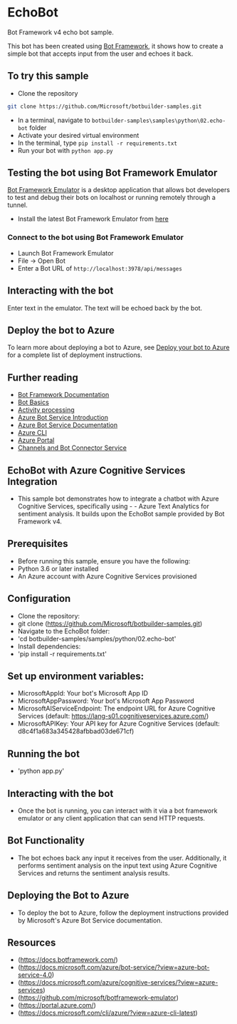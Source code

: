 ﻿# EchoBot

Bot Framework v4 echo bot sample.

This bot has been created using [Bot Framework](https://dev.botframework.com), it shows how to create a simple bot that accepts input from the user and echoes it back.

## To try this sample

- Clone the repository
```bash
git clone https://github.com/Microsoft/botbuilder-samples.git
```
- In a terminal, navigate to `botbuilder-samples\samples\python\02.echo-bot` folder
- Activate your desired virtual environment
- In the terminal, type `pip install -r requirements.txt`
- Run your bot with `python app.py`

## Testing the bot using Bot Framework Emulator

[Bot Framework Emulator](https://github.com/microsoft/botframework-emulator) is a desktop application that allows bot developers to test and debug their bots on localhost or running remotely through a tunnel.

- Install the latest Bot Framework Emulator from [here](https://github.com/Microsoft/BotFramework-Emulator/releases)

### Connect to the bot using Bot Framework Emulator

- Launch Bot Framework Emulator
- File -> Open Bot
- Enter a Bot URL of `http://localhost:3978/api/messages`

## Interacting with the bot

Enter text in the emulator.  The text will be echoed back by the bot.

## Deploy the bot to Azure

To learn more about deploying a bot to Azure, see [Deploy your bot to Azure](https://aka.ms/azuredeployment) for a complete list of deployment instructions.

## Further reading

- [Bot Framework Documentation](https://docs.botframework.com)
- [Bot Basics](https://docs.microsoft.com/azure/bot-service/bot-builder-basics?view=azure-bot-service-4.0)
- [Activity processing](https://docs.microsoft.com/en-us/azure/bot-service/bot-builder-concept-activity-processing?view=azure-bot-service-4.0)
- [Azure Bot Service Introduction](https://docs.microsoft.com/azure/bot-service/bot-service-overview-introduction?view=azure-bot-service-4.0)
- [Azure Bot Service Documentation](https://docs.microsoft.com/azure/bot-service/?view=azure-bot-service-4.0)
- [Azure CLI](https://docs.microsoft.com/cli/azure/?view=azure-cli-latest)
- [Azure Portal](https://portal.azure.com)
- [Channels and Bot Connector Service](https://docs.microsoft.com/en-us/azure/bot-service/bot-concepts?view=azure-bot-service-4.0)


## EchoBot with Azure Cognitive Services Integration
- This sample bot demonstrates how to integrate a chatbot with Azure Cognitive Services, specifically using - - Azure Text Analytics for sentiment analysis. It builds upon the EchoBot sample provided by Bot Framework v4.
## Prerequisites
- Before running this sample, ensure you have the following:
- Python 3.6 or later installed
- An Azure account with Azure Cognitive Services provisioned
## Configuration
- Clone the repository:
- git clone (https://github.com/Microsoft/botbuilder-samples.git)
- Navigate to the EchoBot folder:
- 'cd botbuilder-samples/samples/python/02.echo-bot'
- Install dependencies:
- 'pip install -r requirements.txt'
## Set up environment variables:
- MicrosoftAppId: Your bot's Microsoft App ID
- MicrosoftAppPassword: Your bot's Microsoft App Password
- MicrosoftAIServiceEndpoint: The endpoint URL for Azure Cognitive Services (default: https://lang-s01.cognitiveservices.azure.com/)
- MicrosoftAPIKey: Your API key for Azure Cognitive Services (default: d8c4f1a683a345428afbbad03de671cf)
## Running the bot
- 'python app.py'
## Interacting with the bot
- Once the bot is running, you can interact with it via a bot framework emulator or any client application that can send HTTP requests.
## Bot Functionality
- The bot echoes back any input it receives from the user. Additionally, it performs sentiment analysis on the input text using Azure Cognitive Services and returns the sentiment analysis results.
## Deploying the Bot to Azure
- To deploy the bot to Azure, follow the deployment instructions provided by Microsoft's Azure Bot Service documentation.
## Resources
- (https://docs.botframework.com/)
- (https://docs.microsoft.com/azure/bot-service/?view=azure-bot-service-4.0)
- (https://docs.microsoft.com/azure/cognitive-services/?view=azure-services)
- (https://github.com/microsoft/botframework-emulator)
- (https://portal.azure.com/)
- (https://docs.microsoft.com/cli/azure/?view=azure-cli-latest)











